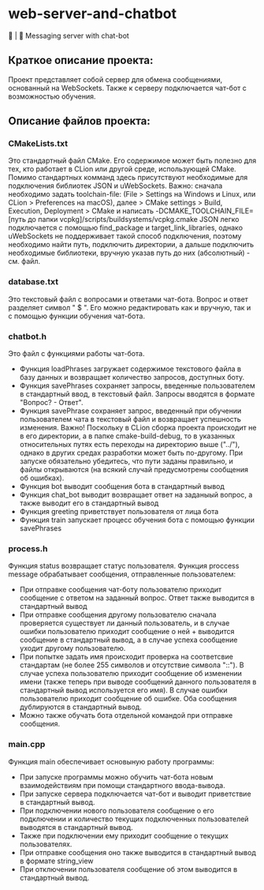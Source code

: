 # web-server-and-chatbot
💬 | 🤖 Messaging server with chat-bot

## Краткое описание проекта:
Проект представляет собой сервер для обмена сообщениями, основанный на WebSockets. Также к серверу подключается чат-бот с возможностью обучения.

## Описание файлов проекта:

### СMakeLists.txt

Это стандартный файл CMake. Его содержимое может быть полезно для тех, кто работает в CLion или другой среде, использующей CMake.
Помимо стандартных комманд здесь присутствуют необходимые для подключения библиотек JSON и uWebSockets.
Важно: сначала необходимо задать toolchain-file: (File > Settings на Windows и Linux, или CLion > Preferences на macOS),
далее > CMake settings > Build, Execution, Deployment > CMake и написать -DCMAKE_TOOLCHAIN_FILE=[путь до папки vcpkg]/scripts/buildsystems/vcpkg.cmake
JSON легко подключается с помощью find_package и target_link_libraries, однако uWebSockets не поддерживает такой способ подключения,
поэтому необходимо найти путь, подключить директории, а дальше подключить необходимые библиотеки, вручную указав путь до них (абсолютный) - см. файл.

### database.txt

Это текстовый файл с вопросами и ответами чат-бота. Вопрос и ответ разделяет символ " $ ".
Его можно редактировать как и вручную, так и с помощью функции обучения чат-бота.

### chatbot.h

Это файл с функциями работы чат-бота.
- Функция loadPhrases загружает содержимое текстового файла в базу данных и возвращает количество запросов, доступных боту.
- Функция savePhrases сохраняет запросы, введенные пользователем в стандартный ввод, в текстовый файл. Запросы вводятся в формате "Вопрос? - Ответ".
- Функция savePhrase сохраняет запрос, введенный при обучении пользователем чата в текстовый файл и возвращает успешность изменения.
Важно! Поскольку в CLion сборка проекта происходит не в его директории, а в папке cmake-build-debug, то в указанных относительных путях есть
переходы на директорию выше ("../"), однако в других средах разработки может быть по-другому. При запуске обязательно убедитесь,
что пути заданы правильно, и файлы открываются (на всякий случай предусмотрены сообщения об ошибках).
- Функция bot выводит сообщения бота в стандартный вывод
- Функция chat_bot выводит возвращает ответ на заданыый вопрос, а также выводит его в стандартный вывод
- Функция greeting приветствует пользователя от лица бота
- Функция train запускает процесс обучения бота с помощью функции savePhrases

### process.h

Функция status возвращает статус пользователя.
Функция proccess message обрабатывает сообщения, отправленные пользователем:
- При отправке сообщения чат-боту пользователю приходит сообщение с ответом на заданный вопрос. Ответ также выводится в стандартный вывод
- При отправке сообщения другому пользователю сначала проверяется существует ли данный пользователь, и в случае ошибки пользователю приходит
сообщение о ней + выводится сообщение в стандартный вывод, а в случае успеха сообщение уходит другому пользователю.
- При попытке задать имя происходит проверка на соответсвие стандартам (не более 255 символов и отсутствие символа "::"). В случае успеха пользователю
приходит сообщение об изменении имени (также теперь при выводе сообщений данного пользователя в стандартный вывод используется его имя). В случае ошибки
пользователю приходит сообщение об ошибке. Оба сообщения дублируются в стандартный вывод.
- Можно также обучать бота отдельной командой при отправке сообщения.

### main.cpp

Функция main обеспечивает основыную работу программы:
- При запуске программы можно обучить чат-бота новым взаимодействиям при помощи стандартного ввода-вывода.
- При запуске сервера подключается чат-бот и выводит приветствие в стандартный вывод. 
- При подключении нового пользователя сообщение о его подключении и количество текущих подключенных пользователей выводятся в стандартный вывод.
- Также при подключении ему приходит сообщение о текущих пользователях.
- При отправке сообщения оно также выводится в стандартный вывод в формате string_view
- При отключении пользователя сообщение об этом выводится в стандартный вывод.

